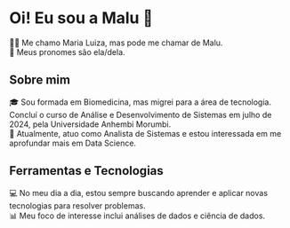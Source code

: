# Oi! Eu sou a Malu 🌻

👩‍💻 Me chamo Maria Luiza, mas pode me chamar de Malu.  
🌸 Meus pronomes são ela/dela.  

## Sobre mim  
🎓 Sou formada em Biomedicina, mas migrei para a área de tecnologia. 
Concluí o curso de Análise e Desenvolvimento de Sistemas em julho de 2024, pela Universidade Anhembi Morumbi.  
💼 Atualmente, atuo como Analista de Sistemas e estou interessada em me aprofundar mais em Data Science.  

## Ferramentas e Tecnologias  
💻 No meu dia a dia, estou sempre buscando aprender e aplicar novas tecnologias para resolver problemas.  
📊 Meu foco de interesse inclui análises de dados e ciência de dados.  


<!---
malurs22/malurs22 is a ✨ special ✨ repository because its `README.md` (this file) appears on your GitHub profile.
You can click the Preview link to take a look at your changes.
--->
